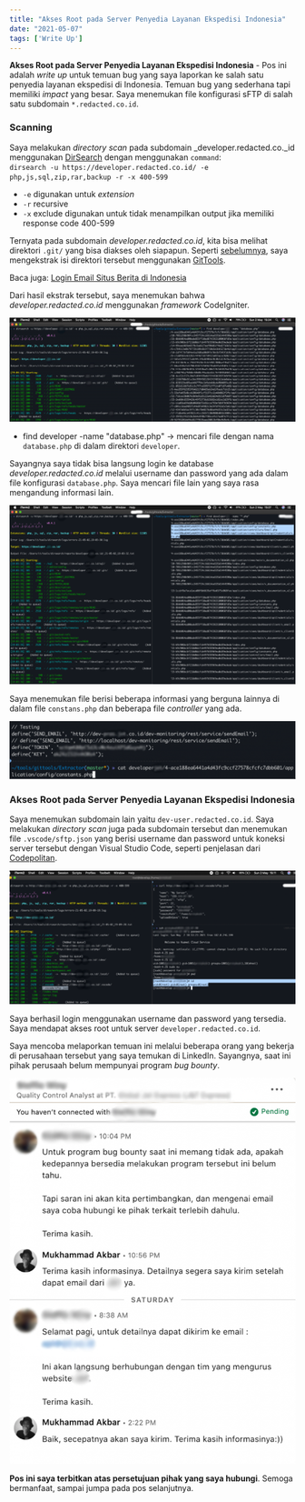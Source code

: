 ```yaml
---
title: "Akses Root pada Server Penyedia Layanan Ekspedisi Indonesia"
date: "2021-05-07"
tags: ['Write Up']
---
```


**Akses Root pada Server Penyedia Layanan Ekspedisi Indonesia** - Pos ini adalah _write up_ untuk temuan bug yang saya laporkan ke salah satu penyedia layanan ekspedisi di Indonesia. Temuan bug yang sederhana tapi memiliki _impact_ yang besar. Saya menemukan file konfigurasi sFTP di salah satu subdomain `*.redacted.co.id`.

### Scanning

Saya melakukan _directory scan_ pada subdomain _developer.redacted.co._id menggunakan [DirSearch](https://github.com/maurosoria/dirsearch) dengan menggunakan `command`:  
`dirsearch -u https://developer.redacted.co.id/ -e php,js,sql,zip,rar,backup -r -x 400-599`
- `-e` digunakan untuk _extension_
- `-r` recursive
- `-x` exclude digunakan untuk tidak menampilkan output jika memiliki response code 400-599

Ternyata pada subdomain _developer.redacted.co.id_, kita bisa melihat direktori `.git/` yang bisa diakses oleh siapapun. Seperti [sebelumnya](https://akbar.kustirama.id/miskonfigurasi-hingga-login-ke-email-situs-berita-di-indonesia/), saya mengekstrak isi direktori tersebut menggunakan [GitTools](https://github.com/internetwache/GitTools).

Baca juga: [Login Email Situs Berita di Indonesia](https://akbar.kustirama.id/miskonfigurasi-hingga-login-ke-email-situs-berita-di-indonesia/)

Dari hasil ekstrak tersebut, saya menemukan bahwa _developer.redacted.co.id_ menggunakan _framework_ CodeIgniter.

![Akses Root pada Server Penyedia Layanan Ekspedisi](images/screenshot-ekspedisi-1-revisi-1024x373-1.png)

- find developer -name "database.php" -> mencari file dengan nama `database.php` di dalam direktori `developer`.

Sayangnya saya tidak bisa langsung login ke database _developer.redacted.co.id_ melalui username dan password yang ada dalam file konfigurasi `database.php`. Saya mencari file lain yang saya rasa mengandung informasi lain.

![Akses Root pada Server Penyedia Layanan Ekspedisi](images/screenshot-ekspedisi-2-revisi-1024x640-2.png)

Saya menemukan file berisi beberapa informasi yang berguna lainnya di dalam file `constans.php` dan beberapa file _controller_ yang ada.

![Akses Root pada Server Penyedia Layanan Ekspedisi](images/screenshot-ekspedisi-3-1024x207-2.png)

### Akses Root pada Server Penyedia Layanan Ekspedisi Indonesia

Saya menemukan subdomain lain yaitu `dev-user.redacted.co.id`. Saya melakukan _directory scan_ juga pada subdomain tersebut dan menemukan file `.vscode/sftp.json` yang berisi username dan password untuk koneksi server tersebut dengan Visual Studio Code, seperti penjelasan dari [Codepolitan](https://www.codepolitan.com/tips-upload-project-lewat-sftp-langsung-dari-dalam-visual-studio-code).

![Akses Root pada Server Penyedia Layanan Ekspedisi](images/screenshot-ekspedisi-4-1170x545-1-1024x477.png)

Saya berhasil login menggunakan username dan password yang tersedia. Saya mendapat akses root untuk server `developer.redacted.co.id`.

Saya mencoba melaporkan temuan ini melalui beberapa orang yang bekerja di perusahaan tersebut yang saya temukan di LinkedIn. Sayangnya, saat ini pihak perusaah belum mempunyai program _bug bounty_.

![Akses Root pada Server Penyedia Layanan Ekspedisi](images/screenshot-ekspedisi-5-revisi-760x1024-1.png)

**Pos ini saya terbitkan atas persetujuan pihak yang saya hubungi**. Semoga bermanfaat, sampai jumpa pada pos selanjutnya.
